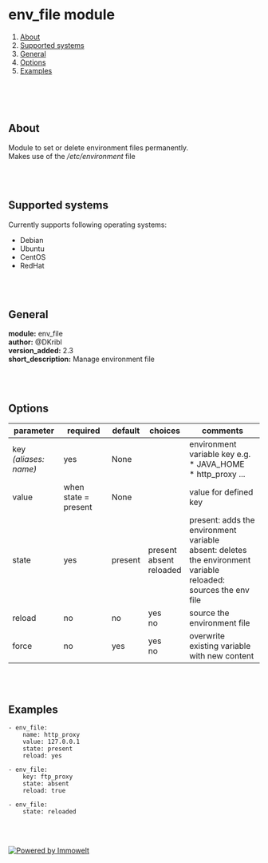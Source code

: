 # env_file module

 1. [About](#about) 
 2. [Supported systems](#supsys)
 3. [General](#general)
 4. [Options](#options)
 5. [Examples](#examples)

<br>
<br>
<br>


## About <a name="about"></a>
Module to set or delete environment files permanently.\
Makes use of the */etc/environment* file

<br>
<br>

## Supported systems <a name="supsys"></a>
Currently supports following operating systems:
* Debian
* Ubuntu
* CentOS
* RedHat

<br>
<br>

## General <a name="general"></a>
**module:** env_file \
**author:** @DKribl \
**version_added:** 2.3 \
**short_description:** Manage environment file

<br>
<br>

## Options <a name="options"></a>

parameter | required | default | choices | comments
--------- | -------- | ------- | ------- | --------
key <br> *(aliases: name)* | yes | None | | environment variable key e.g. <br> * JAVA_HOME <br> * http_proxy ...
value | when state = present | None | | value for defined key
state | yes | present | present <br> absent <br> reloaded | present: adds the environment variable <br> absent: deletes the environment variable <br> reloaded: sources the env file
reload | no | no | yes <br> no | source the environment file
force | no | yes | yes <br> no | overwrite existing variable with new content
<br>
<br>

## Examples <a name="examples"></a>
```
- env_file:
    name: http_proxy
    value: 127.0.0.1
    state: present
    reload: yes

- env_file:
    key: ftp_proxy
    state: absent
    reload: true

- env_file:
    state: reloaded
```
<br>
<br>

[![Powered by Immowelt](https://img.shields.io/badge/powered%20by-immowelt-yellow.svg?colorB=ffb200)](https://stackshare.io/immowelt-group/)
